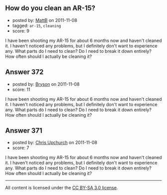 ## How do you clean an AR-15?

- posted by: [MattB](https://stackexchange.com/users/-1/24-mattb) on 2011-11-08
- tagged: `ar-15`, `cleaning`
- score: 9

I have been shooting my AR-15 for about 6 months now and haven't cleaned it.  I haven't noticed any problems, but I definitely don't want to experience any.  What parts do I need to clean?  Do I need to break it down entirely?  How often should I actually be cleaning it?


## Answer 372

- posted by: [Bryson](https://stackexchange.com/users/-1/32-bryson) on 2011-11-08
- score: 11

I have been shooting my AR-15 for about 6 months now and haven't cleaned it.  I haven't noticed any problems, but I definitely don't want to experience any.  What parts do I need to clean?  Do I need to break it down entirely?  How often should I actually be cleaning it?


## Answer 371

- posted by: [Chris Upchurch](https://stackexchange.com/users/-1/79-chris-upchurch) on 2011-11-08
- score: 7

I have been shooting my AR-15 for about 6 months now and haven't cleaned it.  I haven't noticed any problems, but I definitely don't want to experience any.  What parts do I need to clean?  Do I need to break it down entirely?  How often should I actually be cleaning it?



---

All content is licensed under the [CC BY-SA 3.0 license](https://creativecommons.org/licenses/by-sa/3.0/).
